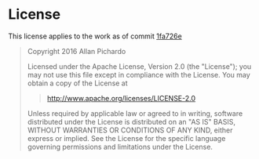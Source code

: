 # License

This license applies to the work as of commit [1fa726e](https://github.com/allanpichardo/Simplay/tree/1fa726ec0d3d817debb41bdf9103f383dd750d87)

> Copyright 2016 Allan Pichardo
>  
> Licensed under the Apache License, Version 2.0 (the "License");
> you may not use this file except in compliance with the License.
> You may obtain a copy of the License at
> 
> >   http://www.apache.org/licenses/LICENSE-2.0
> 
> Unless required by applicable law or agreed to in writing, software
> distributed under the License is distributed on an "AS IS" BASIS,
> WITHOUT WARRANTIES OR CONDITIONS OF ANY KIND, either express or implied.
> See the License for the specific language governing permissions and
> limitations under the License.